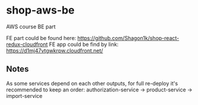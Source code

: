 # shop-aws-be
AWS course BE part

FE part could be found here: https://github.com/Shagon1k/shop-react-redux-cloudfront
FE app could be find by link: https://d1mj47vtgwkrpw.cloudfront.net/


## Notes
As some services depend on each other outputs, for full re-deploy it's recommended to keep an order: authorization-service -> product-service -> import-service
